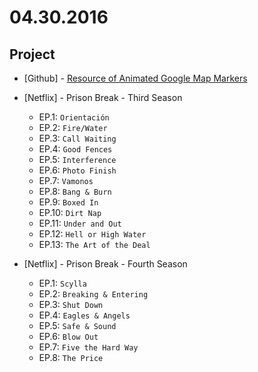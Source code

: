 # 04.30.2016

## Project

- \[Github\] - [Resource of Animated Google Map Markers](https://github.com/resource-solutions/resource-animated-google-map-markers)


- \[Netflix\] - Prison Break - Third Season
  - EP.1: `Orientación`
  - EP.2: `Fire/Water`
  - EP.3: `Call Waiting`
  - EP.4: `Good Fences`
  - EP.5: `Interference`
  - EP.6: `Photo Finish`
  - EP.7: `Vamonos`
  - EP.8: `Bang & Burn`
  - EP.9: `Boxed In`
  - EP.10: `Dirt Nap`
  - EP.11: `Under and Out`
  - EP.12: `Hell or High Water`
  - EP.13: `The Art of the Deal`

- \[Netflix\] - Prison Break - Fourth Season
  - EP.1: `Scylla`
  - EP.2: `Breaking & Entering`
  - EP.3: `Shut Down`
  - EP.4: `Eagles & Angels`
  - EP.5: `Safe & Sound`
  - EP.6: `Blow Out`
  - EP.7: `Five the Hard Way`
  - EP.8: `The Price`

